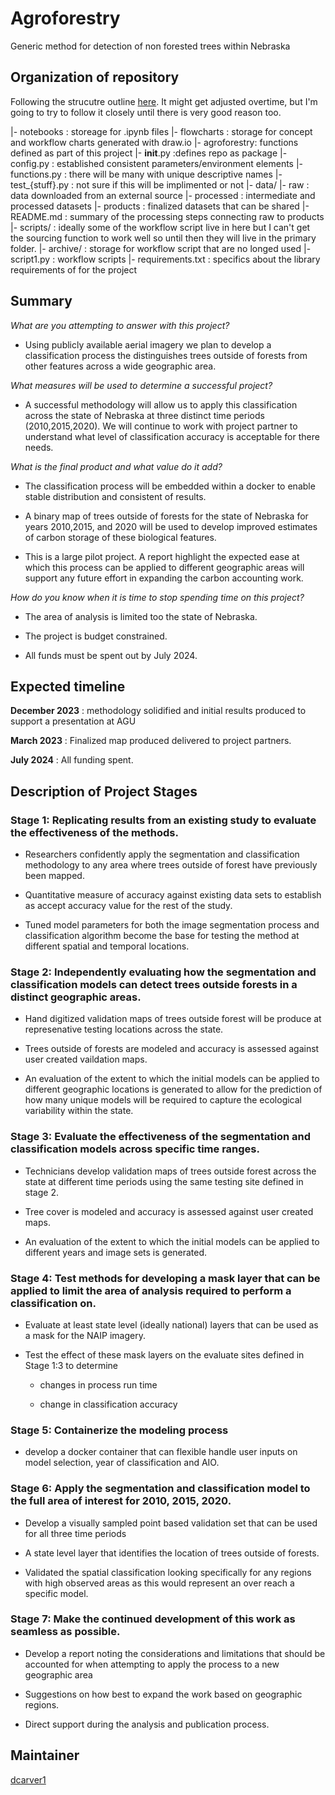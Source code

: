 # Agroforestry

Generic method for detection of non forested trees within Nebraska

## Organization of repository
Following the strucutre outline [here](https://gist.github.com/ericmjl/27e50331f24db3e8f957d1fe7bbbe510). It might get adjusted overtime, but I'm going to try to follow it closely until there is very good reason too. 

|- notebooks : storeage for .ipynb files
|- flowcharts : storage for concept and workflow charts generated with draw.io
|- agroforestry: functions defined as part of this project
    |- __init__.py  :defines repo as package
    |-  config.py : established consistent parameters/environment elements
    |- functions.py : there will be many with unique descriptive names
    |- test_{stuff}.py : not sure if this will be implimented or not
|- data/
   |- raw : data downloaded from an external source
   |- processed : intermediate and processed datasets
   |- products : finalized datasets that can be shared
   |- README.md : summary of the processing steps connecting raw to products 
|- scripts/ : ideally some of the workflow script live in here but I can't get the sourcing function to work well so until then they will live in the primary folder. 
    |- archive/ : storage for workflow script that are no longed used
|- script1.py : workflow scripts 
|- requirements.txt : specifics about the library requirements of for the project 





## Summary

*What are you attempting to answer with this project?*

-   Using publicly available aerial imagery we plan to develop a classification process the distinguishes trees outside of forests from other features across a wide geographic area.

*What measures will be used to determine a successful project?*

-   A successful methodology will allow us to apply this classification across the state of Nebraska at three distinct time periods (2010,2015,2020). We will continue to work with project partner to understand what level of classification accuracy is acceptable for there needs.

*What is the final product and what value do it add?*

-   The classification process will be embedded within a docker to enable stable distribution and consistent of results.

-   A binary map of trees outside of forests for the state of Nebraska for years 2010,2015, and 2020 will be used to develop improved estimates of carbon storage of these biological features.

-   This is a large pilot project. A report highlight the expected ease at which this process can be applied to different geographic areas will support any future effort in expanding the carbon accounting work.

*How do you know when it is time to stop spending time on this project?*

-   The area of analysis is limited too the state of Nebraska.

-   The project is budget constrained.

-   All funds must be spent out by July 2024.

## Expected timeline

**December 2023** : methodology solidified and initial results produced to support a presentation at AGU

**March 2023** : Finalized map produced delivered to project partners.

**July 2024** : All funding spent.

## Description of Project Stages

### Stage 1: Replicating results from an existing study to evaluate the effectiveness of the methods.

-   Researchers confidently apply the segmentation and classification methodology to any area where trees outside of forest have previously been mapped.

-   Quantitative measure of accuracy against existing data sets to establish as accept accuracy value for the rest of the study.

-   Tuned model parameters for both the image segmentation process and classification algorithm become the base for testing the method at different spatial and temporal locations.

### Stage 2: Independently evaluating how the segmentation and classification models can detect trees outside forests in a distinct geographic areas.

-   Hand digitized validation maps of trees outside forest will be produce at represenative testing locations across the state.

-   Trees outside of forests are modeled and accuracy is assessed against user created vaildation maps.

-   An evaluation of the extent to which the initial models can be applied to different geographic locations is generated to allow for the prediction of how many unique models will be required to capture the ecological variability within the state.

### Stage 3: Evaluate the effectiveness of the segmentation and classification models across specific time ranges.

-   Technicians develop validation maps of trees outside forest across the state at different time periods using the same testing site defined in stage 2.

-   Tree cover is modeled and accuracy is assessed against user created maps.

-   An evaluation of the extent to which the initial models can be applied to different years and image sets is generated.

### Stage 4: Test methods for developing a mask layer that can be applied to limit the area of analysis required to perform a classification on.

-   Evaluate at least state level (ideally national) layers that can be used as a mask for the NAIP imagery.

-   Test the effect of these mask layers on the evaluate sites defined in Stage 1:3 to determine

    -   changes in process run time

    -   change in classification accuracy

### Stage 5: Containerize the modeling process

-   develop a docker container that can flexible handle user inputs on model selection, year of classification and AIO.

### Stage 6: Apply the segmentation and classification model to the full area of interest for 2010, 2015, 2020.

-   Develop a visually sampled point based validation set that can be used for all three time periods

-   A state level layer that identifies the location of trees outside of forests.

-   Validated the spatial classification looking specifically for any regions with high observed areas as this would represent an over reach a specific model.

### Stage 7: Make the continued development of this work as seamless as possible.

-   Develop a report noting the considerations and limitations that should be accounted for when attempting to apply the process to a new geographic area

-   Suggestions on how best to expand the work based on geographic regions.

-   Direct support during the analysis and publication process.

## Maintainer

[dcarver1](https://github.com/dcarver1)

